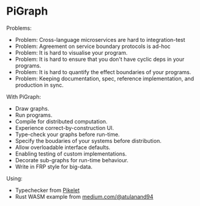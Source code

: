 
# PiGraph

Problems:

* Problem: Cross-language microservices are hard to integration-test
* Problem: Agreement on service boundary protocols is ad-hoc
* Problem: It is hard to visualise your program.
* Problem: It is hard to ensure that you don't have cyclic deps in your programs.
* Problem: It is hard to quantify the effect boundaries of your programs.
* Problem: Keeping documentation, spec, reference implementation, and production in sync.

With PiGraph:

* Draw graphs.
* Run programs.
* Compile for distributed computation.
* Experience correct-by-construction UI.
* Type-check your graphs before run-time.
* Specify the boudaries of your systems before distribution.
* Allow overloadable interface defaults.
* Enabling testing of custom implementations.
* Decorate sub-graphs for run-time behaviour.
* Write in FRP style for big-data.

Using:

* Typechecker from [Pikelet](https://github.com/pikelet-lang/pikelet#pikelet)
* Rust WASM example from [medium.com/@atulanand94](https://medium.com/@atulanand94/using-rust-modules-for-javascript-web-development-part-i-e6dec27df7b2)
